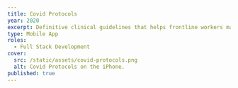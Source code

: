 ```yaml
---
title: Covid Protocols
year: 2020
excerpt: Definitive clinical guidelines that helps frontline workers make real-time decisions during the COVID-19 pandemic, in partnership with Brigham and Women’s.
type: Mobile App
roles:
  - Full Stack Development
cover:
  src: /static/assets/covid-protocols.png
  alt: Covid Protocols on the iPhone.
published: true
---
```


